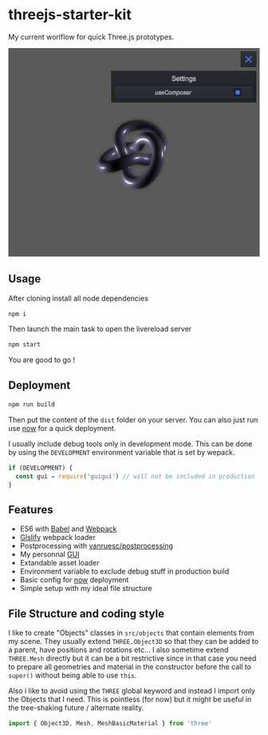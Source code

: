 threejs-starter-kit
===================

My current worlflow for quick Three.js prototypes.

![screenshot](/screenshot.png)

## Usage
After cloning install all node dependencies
```bash
npm i
```

Then launch the main task to open the livereload server  
```bash
npm start
```

You are good to go !

## Deployment
```bash
npm run build
```
Then put the content of the `dist` folder on your server.
You can also just run use [now](https://zeit.co/now) for a quick deployment.

I usually include debug tools only in development mode. This can be done by using the `DEVELOPMENT` environment variable that is set by wepack.
```js
if (DEVELOPMENT) {
  const gui = require('guigui') // will not be included in production
}
```

## Features
- ES6 with [Babel](http://babeljs.io) and [Webpack](https://webpack.org)
- [Glslify](https://github.com/glslify/glslify) webpack loader
- Postprocessing with [vanruesc/postprocessing](https://github.com/vanruesc/postprocessing)
- My personnal [GUI](http://github.com/superguigui/guigui#dev)
- Extandable asset loader
- Environment variable to exclude debug stuff in production build
- Basic config for [now](https://zeit.co/now) deployment
- Simple setup with my ideal file structure

## File Structure and coding style
I like to create "Objects" classes in `src/objects` that contain elements from my scene. They usually extend `THREE.Object3D` so that they can be added to a parent, have positions and rotations etc... I also sometime extend `THREE.Mesh` directly but it can be a bit restrictive since in that case you need to prepare all geometries and material in the constructor before the call to `super()` without being able to use `this`.

Also i like to avoid using the `THREE` global keyword and instead I import only the Objects that I need. This is pointless (for now) but it might be useful in the tree-shaking future / alternate reality.
```js
import { Object3D, Mesh, MeshBasicMaterial } from 'three'
```
